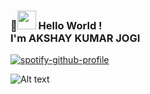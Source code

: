 ### 👋<img src="https://emojis.slackmojis.com/emojis/images/1531849430/4246/blob-sunglasses.gif?1531849430" width="30"/> Hello World !<BR> I'm AKSHAY KUMAR JOGI



[![spotify-github-profile](https://spotify-github-profile.vercel.app/api/view?uid=31r6qkpdvo6lqoo2hr5h67hkfbki&cover_image=false&theme=default&show_offline=true&background_color=121212&interchange=false)](https://spotify-github-profile.vercel.app/api/view?uid=31r6qkpdvo6lqoo2hr5h67hkfbki&redirect=true)


<!-- 
**AkshAy-K125/akshay-k125** is a ✨ _special_ ✨ repository because its `README.md` (this file) appears on your GitHub profile. -->

![Alt text](https://spotify-recently-played-readme.vercel.app/api?user=31r6qkpdvo6lqoo2hr5h67hkfbki&width=1000&unique=1)

<!-- Here are some ideas to get you started:

- 🔭 I’m currently working on ...
- 🌱 I’m currently learning ...
- 👯 I’m looking to collaborate on ...
- 🤔 I’m looking for help with ...
- 💬 Ask me about ...
- 📫 How to reach me: ...
- 😄 Pronouns: ...
- ⚡ Fun fact: ... -->

